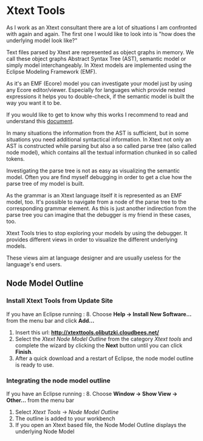 # Xtext Tools

As I work as an Xtext consultant there are a lot of situations I am confronted with again and again.
The first one I would like to look into is "how does the underlying model look like?"

Text files parsed by Xtext are represented as object graphs in memory. We call these object graphs Abstract Syntax Tree (AST), semantic model or simply model interchangeably. In Xtext models are implemented using the Eclipse Modeling Framework (EMF).

As it's an EMF (Ecore) model you can investigate your model just by using any Ecore editor/viewer. Especially for languages which provide nested expressions it helps you to double-check, if the semantic model is built the way you want it to be.

If you would like to get to know why this works I recommend to read and understand this [document](http://www.eclipse.org/Xtext/documentation.html#emf_integration). 

In many situations the information from the AST is sufficient, but in some situations you need additional syntactical information. In Xtext not only an AST is constructed while parsing but also a so called parse tree (also called node model), which contains all the textual information chunked in so called tokens.

Investigating the parse tree is not as easy as visualizing the semantic model. Often you are find myself debugging in order to get a clue how the parse tree of my model is built.

As the grammar is an Xtext language itself it is represented as an EMF model, too. It's possible to navigate from a node of the parse tree to the corresponding grammar element. As this is just another indirection from the parse tree you can imagine that the debugger is my friend in these cases, too.

Xtext Tools tries to stop exploring your models by using the debugger. It provides different views in order to visualize the different underlying models.

These views aim at language designer and are usually useless for the language's end users.


## Node Model Outline

### Install Xtext Tools from Update Site 
If you have an Eclipse running : 
8. Choose **Help -> Install New Software...** from the menu bar and click **Add...** 
1. Insert this url: **http://xtexttools.olibutzki.cloudbees.net/**
1. Select the *Xtext Node Model Outline* from the category *Xtext tools* and complete the wizard by clicking the **Next** button until you can click **Finish**.
1. After a quick download and a restart of Eclipse, the node model outline is ready to use.   

### Integrating the node model outline
If you have an Eclipse running : 
8. Choose **Window -> Show View -> Other...** from the menu bar
1. Select *Xtext Tools* -> *Node Model Outline*
1. The outline is added to your workbench
1. If you open an Xtext based file, the Node Model Outline displays the underlying Node Model